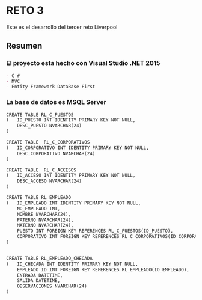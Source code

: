 # RETO 3

Este es el desarrollo del tercer reto Liverpool

## Resumen

### El proyecto esta hecho con Visual Studio .NET 2015 

```markdown
- C # 
- MVC
- Entity Framework DataBase First
```

### La base de datos es MSQL Server 

```markdown
CREATE TABLE RL_C_PUESTOS
(	ID_PUESTO INT IDENTITY PRIMARY KEY NOT NULL,
	DESC_PUESTO NVARCHAR(24)
)

CREATE TABLE  RL_C_CORPORATIVOS
(	ID_CORPORATIVO INT IDENTITY PRIMARY KEY NOT NULL,
	DESC_CORPORATIVO NVARCHAR(24)
)

CREATE TABLE  RL_C_ACCESOS
(	ID_ACCESO INT IDENTITY PRIMARY KEY NOT NULL,
	DESC_ACCESO NVARCHAR(24)
)

CREATE TABLE RL_EMPLEADO
(	ID_EMPLEADO INT IDENTITY PRIMARY KEY NOT NULL,
	NO_EMPLEADO INT,
	NOMBRE NVARCHAR(24),
	PATERNO NVARCHAR(24),
	MATERNO NVARCHAR(24),
	PUESTO INT FOREIGN KEY REFERENCES RL_C_PUESTOS(ID_PUESTO),	
	CORPORATIVO INT FOREIGN KEY REFERENCES RL_C_CORPORATIVOS(ID_CORPORATIVO),	
)


CREATE TABLE RL_EMPLEADO_CHECADA
(	ID_CHECADA INT IDENTITY PRIMARY KEY NOT NULL,
	EMPLEADO_ID INT FOREIGN KEY REFERENCES RL_EMPLEADO(ID_EMPLEADO),
	ENTRADA DATETIME,
	SALIDA DATETIME,
	OBSERVACIONES NVARCHAR(24)
)
```
